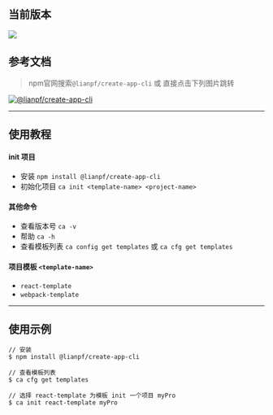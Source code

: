 ## 当前版本
![](https://img.shields.io/npm/v/@lianpf/create-app-cli.svg?style=flat-square)

## 参考文档
> npm官网搜索```@lianpf/create-app-cli``` 或 直接点击下列图片跳转

[![@lianpf/create-app-cli](https://nodei.co/npm/@lianpf/create-app-cli.png)](https://www.npmjs.com/package/@lianpf/create-app-cli)

***
## 使用教程
#### init 项目
* 安装 ```npm install @lianpf/create-app-cli```
* 初始化项目 ```ca init <template-name> <project-name>```

#### 其他命令
* 查看版本号 ```ca -v```
* 帮助 ```ca -h```
* 查看模板列表 ```ca config get templates``` 或 ```ca cfg get templates```

#### 项目模板 ```<template-name>```
* ```react-template```
* ```webpack-template```

***
## 使用示例
```
// 安装
$ npm install @lianpf/create-app-cli 

// 查看模板列表
$ ca cfg get templates

// 选择 react-template 为模板 init 一个项目 myPro
$ ca init react-template myPro 
```